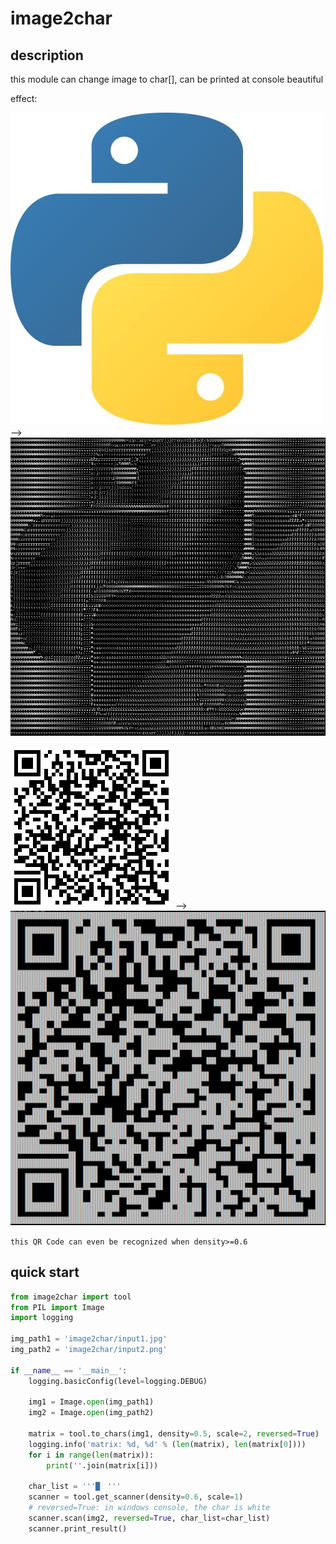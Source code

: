 # image2char

## description

this module can change image to char[], can be printed at console beautiful

effect:

![](https://raw.githubusercontent.com/cpak00/image2char/master/input1.jpg)
-->
![](https://raw.githubusercontent.com/cpak00/image2char/master/output1.png)

![](https://raw.githubusercontent.com/cpak00/image2char/master/input2.png)
-->
![](https://raw.githubusercontent.com/cpak00/image2char/master/output2.png)

`this QR Code can even be recognized when density>=0.6`

## quick start

```python
from image2char import tool
from PIL import Image
import logging

img_path1 = 'image2char/input1.jpg'
img_path2 = 'image2char/input2.png'

if __name__ == '__main__':
    logging.basicConfig(level=logging.DEBUG)

    img1 = Image.open(img_path1)
    img2 = Image.open(img_path2)
    
    matrix = tool.to_chars(img1, density=0.5, scale=2, reversed=True)
    logging.info('matrix: %d, %d' % (len(matrix), len(matrix[0])))
    for i in range(len(matrix)):
        print(''.join(matrix[i]))

    char_list = '''█　'''
    scanner = tool.get_scanner(density=0.6, scale=1)
    # reversed=True: in windows console, the char is white
    scanner.scan(img2, reversed=True, char_list=char_list)
    scanner.print_result()
```